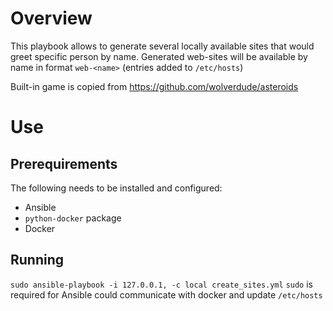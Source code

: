 # Overview
This playbook allows to generate several locally available sites that would greet specific person by name.
Generated web-sites will be available by name in format `web-<name>` (entries added to `/etc/hosts`)

Built-in game is copied from https://github.com/wolverdude/asteroids

# Use
## Prerequirements
The following needs to be installed and configured:
- Ansible
- `python-docker` package
- Docker
## Running
`sudo ansible-playbook -i 127.0.0.1, -c local create_sites.yml`
`sudo` is required for Ansible could communicate with docker and update `/etc/hosts`
